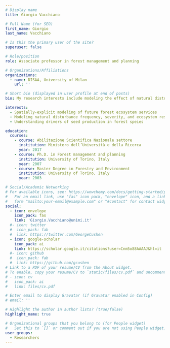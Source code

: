 ```yaml
---
# Display name
title: Giorgio Vacchiano

# Full Name (for SEO)
first_name: Giorgio
last_name: Vacchiano

# Is this the primary user of the site?
superuser: false

# Role/position
role: Associate professor in forest management and planning

# Organizations/Affiliations
organizations:
  - name: DISAA, University of Milan
    url: ''

# Short bio (displayed in user profile at end of posts)
bio: My research interests include modeling the effect of natural disturbances on ecosystem response as well as modeling future forest ecosystem services.

interests:
  - Spatially-explicit modeling of future forest ecosystem services
  - Modeling natural disturbance frequency, severity, and ecosystem response
  - Understanding drivers of seed production in forest speies

education:
  courses:
    - course: Abilitazione Scientifica Nazionale settore
      institution: Ministero dell’Università e della Ricerca
      year: 2017
    - course: Ph.D. in Forest management and planning
      institution: University of Torino, Italy
      year: 2007
    - course: Master Degree in Forestry and Environment
      institution: University of Torino, Italy
      year: 2003

# Social/Academic Networking
# For available icons, see: https://wowchemy.com/docs/getting-started/page-builder/#icons
#   For an email link, use "fas" icon pack, "envelope" icon, and a link in the
#   form "mailto:your-email@example.com" or "#contact" for contact widget.
social:
  - icon: envelope
    icon_pack: fas
    link: 'Giorgio.Vacchiano@unimi.it'
  #- icon: twitter
  #  icon_pack: fab
  #  link: https://twitter.com/GeorgeCushen
  - icon: google-scholar
    icon_pack: ai
    link: https://scholar.google.it/citations?user=Cnm5o88AAAAJ&hl=it
  #- icon: github
  #  icon_pack: fab
  #  link: https://github.com/gcushen
# Link to a PDF of your resume/CV from the About widget.
# To enable, copy your resume/CV to `static/files/cv.pdf` and uncomment the lines below.
# - icon: cv
#   icon_pack: ai
#   link: files/cv.pdf

# Enter email to display Gravatar (if Gravatar enabled in Config)
# email: ''

# Highlight the author in author lists? (true/false)
highlight_name: true

# Organizational groups that you belong to (for People widget)
#   Set this to `[]` or comment out if you are not using People widget.
user_groups:
  - Researchers
---
```




